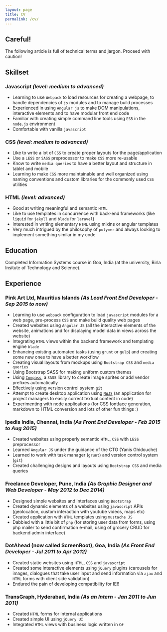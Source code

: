 ```yaml
---
layout: page
title: CV
permalink: /cv/
---
```


## Careful!

The following article is full of technical terms and jargon. Proceed with caution!

## Skillset

### Javascript *(level: medium to advanced)*

- Learning to use `Webpack` to load resources for creating a webpage, to handle dependencies of `js` modules and to manage build processes
- Experienced in using `Angular js` to make DOM manipulations, interactive elements and to have modular front end code
- Familiar with creating simple command line tools using `ES5` in the `node.js` environment
- Comfortable with vanilla `javascript`

### CSS *(level: medium to advanced)*

- Like to write a lot of `CSS` to create proper layouts for the page/application
- Use a `LESS` or `SASS` preprocessor to make `CSS` more re-usable
- Know to write `media queries` to have a better layout and structure in tablet and mobile
- Learning to make `CSS` more maintainable and well organized using naming conventions and custom libraries for the commonly used `CSS` utilities

### HTML *(level: advanced)*

- Good at writing meaningful and semantic `HTML`
- Like to use templates in concurrence with back-end frameworks (like `liquid` for `jekyll` and `blade` for `laravel`)
- Interested in writing elementary `HTML` using mixins or angular templates
- Very much intrigued by the philosophy of `polymer` and always looking to implement something similar in my code

## Education

Completed Information Systems course in Goa, India (at the university, Birla Insitute of Technology and Science).

## Experience

### Pink Art Ltd, Mauritius Islands *(As Lead Front End Developer - Sep 2015 to now)*
- Learning to use `webpack` configuration to load `javascript` modules for a web page, pre-process `CSS` and make build quality web pages
- Created websites using `Angular JS`  (all the interactive elements of the website, animations and for displaying model data in views across the website)
- Integrating `HTML` views within the backend framework and templating engine `blade`
- Enhancing existing automated tasks (using `grunt` or `gulp`) and creating some new ones to have a better work­flow
- Creating visual layouts from mockups using `Bootstrap CSS`  and `media queries`
- Using Bootstrap SASS for making uniform custom themes
- Using [`Compass`](http://compass-style.org/), a `SASS` library to create image sprites or add vendor prefixes automatically
- Effectively using version control system `git`
- Attempt to create desktop application using [`NWJS`](https://nwjs.io/) (an application for project managers to easily correct textual content in code)
- Experimenting with node applications (for CSS
fontface generation, markdown to HTML conversion and lots of other fun things :)

### Ipedis India, Chennai, India *(As Front End Developer - Feb 2015 to Aug 2015)*
- Created websites using properly semantic `HTML`, `CSS` with `LESS` preprocessor
- Learned `Angular JS` under the guidance of the CTO (Yanis Ghidouche)
- Learned to work with task manager (`grunt`) and version control system (`git`)
- Created challenging designs and layouts using `Bootstrap CSS` and media queries

### Freelance Developer, Pune, India *(As Graphic Designer and Web Developer - May 2012 to Dec 2014)*
- Designed simple websites and interfaces using `Bootstrap`
- Created dynamic elements of a websites using `javascript` APIs (geolocation, custom interaction with youtube videos, maps etc)
- Created application with `HTML` templates using `mustache JS`
- Dabbled with a little bit of `php` (for storing user data from forms, using php mailer to send confirmation e-mail, using of grocery CRUD for backend admin interface)

### DotAhead (now called ScreenRoot), Goa, India *(As Front End Developer - Jul 2011 to Apr 2012)*
- Created static websites using `HTML`, `CSS` and `javascript`
- Created some interactive elements using `jQuery` plugins (carousels for images, dialogues that take user input and send information via `ajax` and `HTML` forms with client side validation)
- Endured the pain of developing compatibility for IE6

### TransGraph, Hyderabad, India *(As an Intern - Jan 2011 to Jun 2011)*
- Created `HTML` forms for internal applications
- Created simple UI using `jQuery UI`
- Integrated `HTML` views with business logic written in `C#`
